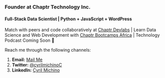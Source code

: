 ### Founder at Chaptr Technology Inc.
#### Full-Stack Data Scientist | Python + JavaScript + WordPress

Match with peers and code collaboratively at [Chaptr Devlabs](https://chaptr.dev) | Learn Data Science and Web Development with [Chaptr Bootcamps Africa](https://chaptrglobal.com) | Technology Podcast Coming Soon 👋

Reach me through the following channels:

  1. **Email:** [Mail Me](mailto:cyrilmichino@gmail.com)
  2. **Twitter:** [@cyrilmichinoC](https://twitter.com/@cyrilmichinoC)
  3. **LinkedIn:** [Cyril Michino](https://linkedin.com/in/cyrilmichino)
